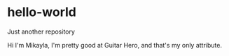 # hello-world
Just another repository

Hi I'm Mikayla,
I'm pretty good at Guitar Hero, and that's my only attribute.

